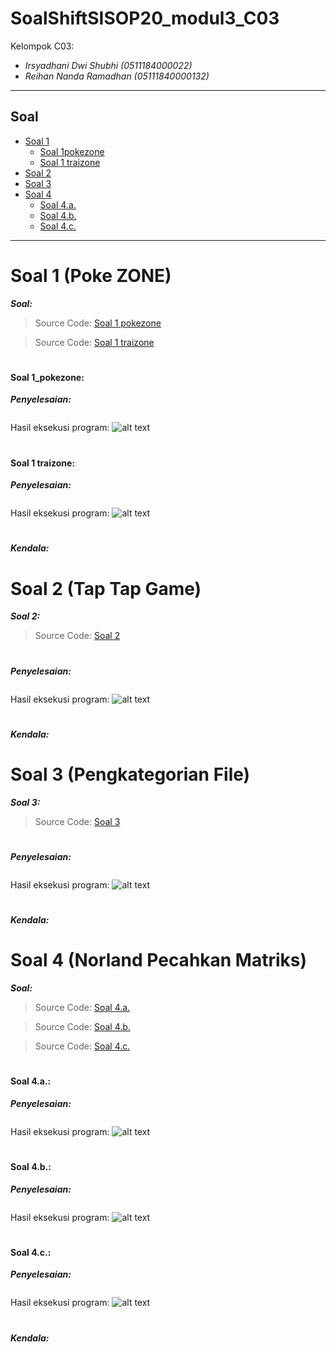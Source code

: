 # SoalShiftSISOP20_modul3_C03
Kelompok C03:
* _Irsyadhani Dwi Shubhi (0511184000022)_
* _Reihan Nanda Ramadhan (05111840000132)_

----------------------------------------------------------------
## Soal
* [Soal 1](#soal-1)
  * [Soal 1pokezone](#Soal-1_pokezone)
  * [Soal 1 traizone](#Soal-1traizone)
* [Soal 2](#soal-2)
* [Soal 3](#soal-3)
* [Soal 4](#soal-4)
  * [Soal 4.a.](#soal-4a)
  * [Soal 4.b.](#soal-4b)
  * [Soal 4.c.](#soal-4c)
----------------------------------------------------------------

# Soal 1 (Poke ZONE)
   _**Soal:**_

> Source Code: [Soal 1 pokezone](https://github.com/irsyadhani22/SoalShiftSISOP20_modul3_C03/blob/master/soal1/soal1_pokezone.c)

> Source Code: [Soal 1 traizone](https://github.com/irsyadhani22/SoalShiftSISOP20_modul3_C03/blob/master/soal1/soal1_traizone.c)

#

#### Soal 1_pokezone:

_**Penyelesaian:**_

```c

```
Hasil eksekusi program:
![alt text](https://github.com/irsyadhani22/SoalShiftSISOP20_modul3_C03/blob/master/soal1/gambar/soal1_pokezone.png "Hasil Soal 1 pokezone")

#

#### Soal 1 traizone:

_**Penyelesaian:**_

```c

```
Hasil eksekusi program:
![alt text](https://github.com/irsyadhani22/SoalShiftSISOP20_modul3_C03/blob/master/soal1/gambar/soal1_traizone.png "Hasil Soal 1 traizone")

#

_**Kendala:**_

# 

# Soal 2 (Tap Tap Game)
  
_**Soal 2:**_


> Source Code: [Soal 2](https://github.com/irsyadhani22/SoalShiftSISOP20_modul3_C03/blob/master/soal2/soal2.c)

#

_**Penyelesaian:**_

```c

```
Hasil eksekusi program:
![alt text](https://github.com/irsyadhani22/SoalShiftSISOP20_modul3_C03/blob/master/soal2/gambar/soal2.png "Hasil Soal 2")

#

_**Kendala:**_


#

# Soal 3 (Pengkategorian File)

_**Soal 3:**_

> Source Code: [Soal 3](https://github.com/irsyadhani22/SoalShiftSISOP20_modul3_C03/blob/master/soal3/soal3.c)

#

_**Penyelesaian:**_


```c

```
Hasil eksekusi program:
![alt text](https://github.com/irsyadhani22/SoalShiftSISOP20_modul3_C03/blob/master/soal3/gambar/soal3.png "Hasil Soal 3")

#

_**Kendala:**_

#

# Soal 4 (Norland Pecahkan Matriks)
   _**Soal:**_

> Source Code: [Soal 4.a.](https://github.com/irsyadhani22/SoalShiftSISOP20_modul3_C03/blob/master/soal4/soal4a.c)

> Source Code: [Soal 4.b.](https://github.com/irsyadhani22/SoalShiftSISOP20_modul3_C03/blob/master/soal4/soal4b.c)

> Source Code: [Soal 4.c.](https://github.com/irsyadhani22/SoalShiftSISOP20_modul3_C03/blob/master/soal4/soal4c.c)

#

#### Soal 4.a.:

_**Penyelesaian:**_

```c

```
Hasil eksekusi program:
![alt text](https://github.com/irsyadhani22/SoalShiftSISOP20_modul3_C03/blob/master/soal4/gambar/soal4a.png "Hasil Soal 4a")

#

#### Soal 4.b.:

_**Penyelesaian:**_

```c

```
Hasil eksekusi program:
![alt text](https://github.com/irsyadhani22/SoalShiftSISOP20_modul3_C03/blob/master/soal4/gambar/soal4b.png "Hasil Soal 4b")

#

#### Soal 4.c.:

_**Penyelesaian:**_

```c

```
Hasil eksekusi program:
![alt text](https://github.com/irsyadhani22/SoalShiftSISOP20_modul3_C03/blob/master/soal4/gambar/soal4c.png "Hasil Soal 4c")
#

_**Kendala:**_
